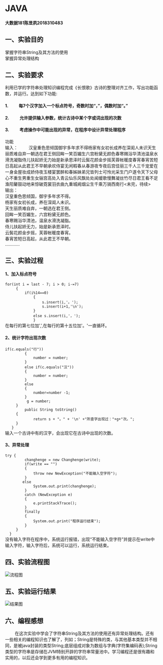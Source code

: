 # JAVA
#### 大数据181陈昱夙2018310483  

[流程图]:https://github.com/yusu-chen/JAVA/blob/%E5%A4%A7%E6%95%B0%E6%8D%AE181%E9%99%88%E6%98%B1%E5%A4%992018310483/%E5%BE%AE%E4%BF%A1%E5%9B%BE%E7%89%87_20191117210431.png  
[结果图]:https://raw.githubusercontent.com/yusu-chen/JAVA/%E5%A4%A7%E6%95%B0%E6%8D%AE181%E9%99%88%E6%98%B1%E5%A4%992018310483/%E5%BE%AE%E4%BF%A1%E5%9B%BE%E7%89%87_20191117211530.png       
## 一、实验目的            
掌握字符串String及其方法的使用     
掌握异常处理结构      
## 二、实验要求       
利用已学的字符串处理知识编程完成《长恨歌》古诗的整理对齐工作，写出功能函数，并运行。达到如下功能:      
    
#### 1.  &emsp; &emsp;每7个汉字加入一个标点符号，奇数时加“，”，偶数时加“。”     
#### 2.  &emsp; &emsp;允许提供输入参数，统计古诗中某个字或词出现的次数           
#### 3.  &emsp; &emsp;考虑操作中可能出现的异常，在程序中设计异常处理程序         
功能         
输入： 
&emsp; &emsp;汉皇重色思倾国御宇多年求不得杨家有女初长成养在深闺人未识天生丽质难自弃一朝选在君王侧回眸一笑百媚生六宫粉黛无颜色春寒赐浴华清池温泉水滑洗凝脂侍儿扶起娇无力始是新承恩泽时云鬓花颜金步摇芙蓉帐暖度春宵春宵苦短日高起从此君王不早朝承欢侍宴无闲暇春从春游夜专夜后宫佳丽三千人三千宠爱在一身金屋妆成娇侍夜玉楼宴罢醉和春姊妹弟兄皆列士可怜光采生门户遂令天下父母心不重生男重生女骊宫高处入青云仙乐风飘处处闻缓歌慢舞凝丝竹尽日君王看不足渔阳鼙鼓动地来惊破霓裳羽衣曲九重城阙烟尘生千乘万骑西南行<未完，待续>          
输出：          
汉皇重色思倾国，御宇多年求不得。  
杨家有女初长成，养在深闺人未识。   
天生丽质难自弃，一朝选在君王侧。  
回眸一笑百媚生，六宫粉黛无颜色。  
春寒赐浴华清池，温泉水滑洗凝脂。  
侍儿扶起娇无力，始是新承恩泽时。  
云鬓花颜金步摇，芙蓉帐暖度春宵。  
春宵苦短日高起，从此君王不早朝。  
…………       
## 三、实验过程      
#### 1、加入标点符号       
```for(int i = last - 7; i > 0; i-=7) ```  
```		{```  
```			if(i%14==0)```  
```  			{```   
```   				s.insert(i,'。');```    
```    				s.insert(i+1,'\n');```  
```    			}```    
```    			else s.insert(i,'，');```    
```    			}```   
在每行的第七位加',',在每行的第十五位加'。'一直循环。
#### 2、统计字符出现次数    
```if(c.equals("行"))```   
```   		{```   
```   			number = number;```   
```   		}```   
```    		else if(c.equals("汉"))```    
```   		{```   
```   			number = number;```   
```   		}```   
```   		else```    
```    		{```    
```    			number=number -1;```   
```   		}```    
```   		 g = number;```    
```   	}```   
```   		public String toString()```    
```   	{```   
```   			return s + "。" + '\n' +"所查字出现过："+g+"次。";```   
```   	}```   
```   }```   
输入一个古诗中有的汉字，会出现它在古诗中出现的次数。
#### 3、异常处理   
```try {```  
```  		changhenge = new Changhenge(write);```  
```  		if(write == "")```  
```  		{```  
```  			throw new NewException("不能输入空字符");```  
```   		}```   
```   		else ```   		
```   			System.out.print(changhenge);```   
```   		}```   
```   		catch (NewException e)```   
```   		{```   
```   			e.printStackTrace();```   
```   		}```   
```   		finally```   
```   		{```   
```   			System.out.print("程序运行结束");```   
```   		}```   
```   	}```   
```  }```   
没有输入字符在程序中，系统运行报错，出现“不能输入空字符”并提示在write中输入字符，输入字符后，系统可以运行，系统运行结束。
## 四、实验流程图  
![流程图]   
## 五、实验运行结果  
![结果图]   
## 六、编程感想   
&emsp; &emsp;在这次实验中学会了字符串String及其方法的使用还有异常处理结构。还有一些相关的编程知识也了解了，列如；String是特殊的类，与其他基本类型并不相同，是被java封装的类型String;底层组成对象为数组与字典(字符集编码表);String 类型的字符串是存储在JVM特别开辟的字符串常量池中。学习编程还是很有趣和实用的，以后还会学到更多有用的编程知识。    


